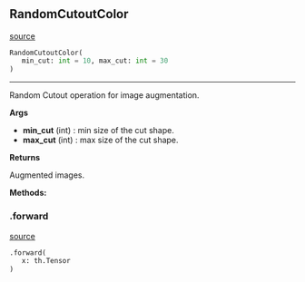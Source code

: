 #


## RandomCutoutColor
[source](https://github.com/RLE-Foundation/rllte/blob/main/rllte/xplore/augmentation/random_cutoutcolor.py/#L31)
```python 
RandomCutoutColor(
   min_cut: int = 10, max_cut: int = 30
)
```


---
Random Cutout operation for image augmentation.


**Args**

* **min_cut** (int) : min size of the cut shape.
* **max_cut** (int) : max size of the cut shape.


**Returns**

Augmented images.


**Methods:**


### .forward
[source](https://github.com/RLE-Foundation/rllte/blob/main/rllte/xplore/augmentation/random_cutoutcolor.py/#L47)
```python
.forward(
   x: th.Tensor
)
```

